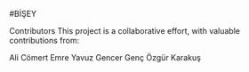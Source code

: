 #BİŞEY




























Contributors
This project is a collaborative effort, with valuable contributions from:

Ali Cömert
Emre Yavuz
Gencer Genç
Özgür Karakuş
